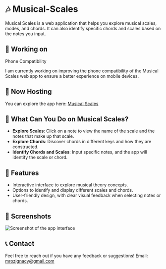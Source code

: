 # 🎶 Musical-Scales

Musical Scales is a web application that helps you explore musical scales, modes, and chords. It can also identify specific chords and scales based on the notes you input.

## 📱 Working on
Phone Compatibility

I am currently working on improving the phone compatibility of the Musical Scales web app to ensure a better experience on mobile devices.

## 🚀 Now Hosting

You can explore the app here: [Musical Scales](https://mrigi.pythonanywhere.com/)

## 🎵 What Can You Do on Musical Scales?

- **Explore Scales**: Click on a note to view the name of the scale and the notes that make up that scale.
- **Explore Chords**: Discover chords in different keys and how they are constructed.
- **Identify Chords and Scales**: Input specific notes, and the app will identify the scale or chord.

## 🎨 Features

- Interactive interface to explore musical theory concepts.
- Options to identify and display different scales and chords.
- User-friendly design, with clear visual feedback when selecting notes or chords.

## 📸 Screenshots

![Screenshot of the app interface](https://github.com/user-attachments/assets/2eba76e9-eee9-494c-8c41-dce7cb5f5515)

## 📞 Contact
Feel free to reach out if you have any feedback or suggestions!
Email: mrozignacy@gmail.com


